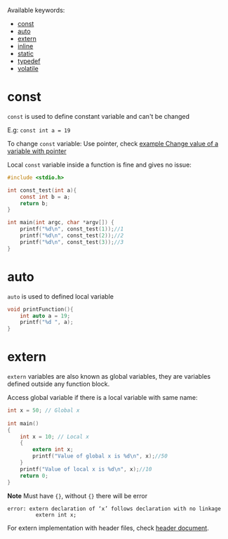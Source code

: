 Available keywords:

* [const](https://github.com/TranPhucVinh/C/tree/master/Introduction/Keywords#const)
* [auto](https://github.com/TranPhucVinh/C/tree/master/Introduction/Keywords#auto)
* [extern](https://github.com/TranPhucVinh/C/tree/master/Introduction/Keywords#extern)
* [inline](https://github.com/TranPhucVinh/C/blob/master/Introduction/Keywords/inline.md)
* [static](https://github.com/TranPhucVinh/C/blob/master/Introduction/Keywords/static.md)
* [typedef](https://github.com/TranPhucVinh/C/blob/master/Introduction/Keywords/typedef.md)
* [volatile](https://github.com/TranPhucVinh/C/blob/master/Introduction/Keywords/volatile.md)

# const

``const`` is used to define constant variable and can't be changed

E.g: ``const int a = 19``

To change ``const`` variable: Use pointer, check [example Change value of a variable with pointer](https://github.com/TranPhucVinh/C/blob/master/Physical%20layer/Memory/Pointer/Implementations.md#change-value-of-a-variable-with-pointer)

Local ``const`` variable inside a function is fine and gives no issue:

```c
#include <stdio.h>

int const_test(int a){
    const int b = a;
    return b;
}

int main(int argc, char *argv[]) {
    printf("%d\n", const_test(1));//1
    printf("%d\n", const_test(2));//2
    printf("%d\n", const_test(3));//3
}
```

# auto

``auto`` is used to defined local variable

```c
void printFunction(){
	int auto a = 19;
	printf("%d ", a);
}
```
# extern

``extern`` variables are also known as global variables, they are variables defined outside any function block. 

Access global variable if there is a local variable with same name:

```c
int x = 50; // Global x
 
int main()
{
    int x = 10; // Local x
    {
        extern int x;
        printf("Value of global x is %d\n", x);//50
    }
    printf("Value of local x is %d\n", x);//10
    return 0;
}
```
**Note**
Must have ``{}``, without ``{}`` there will be error 

```
error: extern declaration of ‘x’ follows declaration with no linkage
         extern int x;
```

For extern implementation with header files, check [header document](https://github.com/TranPhucVinh/C/tree/master/Introduction/Header).

